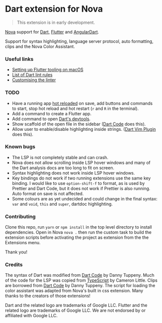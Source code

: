# Dart extension for Nova

> This extension is in early development.

[Nova](https://nova.app) support for [Dart](https://dart.dev), [Flutter](https://flutter.dev) and [AngularDart](https://angualardart.dev).

Support for syntax highlighting, language server protocol, auto formatting, clips and the Nova Color Assistant.

### Useful links

- [Setting up Flutter tooling on macOS](https://flutter.dev/docs/get-started/install/macos)
- [List of Dart lint rules](https://dart-lang.github.io/linter/lints/)
- [Customising the linter](https://dart.dev/guides/language/analysis-options#the-analysis-options-file)

### TODO

- Have a running app [hot reloaded](https://flutter.dev/docs/development/tools/hot-reload) on save, add buttons and commands to start, stop hot reload and hot restart (`r` and `R` in the terminal).
- Add a command to create a Flutter app.
- Add command to open [Dart's devtools](https://dart.dev/tools/dart-devtools).
- Show scaffold of the open file in the sidebar ([Dart Code](https://github.com/Dart-Code/Dart-Code) does this).
- Allow user to enable/disable highlighting inside strings. ([Dart Vim Plugin](https://github.com/dart-lang/dart-vim-plugin) does this).

### Known bugs

- The LSP is not completely stable and can crash.
- Nova does not allow scrolling inside LSP hover windows and many of the Dart analysis docs are too long to fit on screen.
- Syntax highlighting does not work inside LSP hover windows.
- Key bindings do not work if two running extensions use the same key binding. I would like to use `option-shift-f` to format, as is used by Prettier and Dart Code, but it does not work if Prettier is also running. Auto format on save is not affected.
- Some colours are as yet undecided and could change in the final syntax: `var` and `void`, `this` and `super`, dartdoc highlighting.

### Contributing

Clone this repo, run `yarn` or `npm install` in the top level directory to install dependencies. Open in Nova `nova .` then run the custom task to build the extension scripts before activating the project as extension from the the Extensions menu.

Thank you!

### Credits

The syntax of Dart was modified from [Dart Code](https://github.com/Dart-Code/Dart-Code) by Danny Tuppeny. Much of the code for the LSP was copied from [TypeScript](https://github.com/apexskier/nova-typescript) by Cameron Little. Clips are borrowed from [Dart Code](https://github.com/Dart-Code/Dart-Code) by Danny Tuppeny. The script for loading the color assistant was adapted from Nova's built in css extension. Many thanks to the creators of those extensions!

Dart and the related logo are trademarks of Google LLC. Flutter and the related logo are trademarks of Google LLC. We are not endorsed by or affiliated with Google LLC.

<br />
